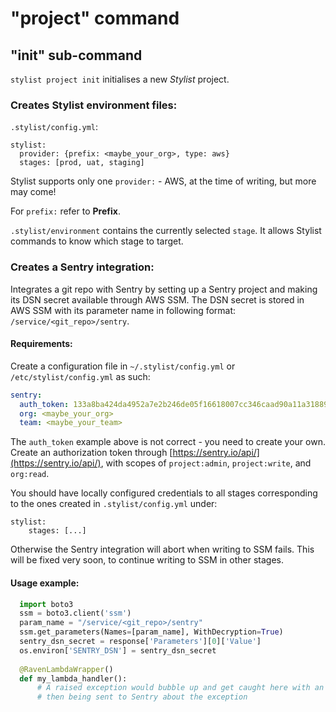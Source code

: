 # "project" command
## "init" sub-command
`stylist project init` initialises a new *Stylist* project.

### Creates Stylist environment files:
`.stylist/config.yml`:
```
stylist:
  provider: {prefix: <maybe_your_org>, type: aws}
  stages: [prod, uat, staging]
```
Stylist supports only one `provider:` - AWS, at the time of writing, but more
may come!

For `prefix:` refer to **Prefix**.  

`.stylist/environment` contains the currently selected `stage`. It allows
Stylist commands to know which stage to target.

### Creates a Sentry integration:
Integrates a git repo with Sentry by setting up a Sentry project and making its
DSN secret available through AWS SSM. The DSN secret is stored in AWS SSM with
its parameter name in following format: `/service/<git_repo>/sentry`.

#### Requirements:
Create a configuration file in `~/.stylist/config.yml` or
`/etc/stylist/config.yml` as such:
```yaml
sentry:
  auth_token: 133a8ba424da4952a7e2b246de05f16618007cc346caad90a11a31889ee14c1
  org: <maybe_your_org>
  team: <maybe_your_team>
```
The `auth_token` example above is not correct - you need to create your own.
Create an authorization token through
[https://sentry.io/api/](https://sentry.io/api/), with scopes of
`project:admin`, `project:write`, and `org:read`.

You should have locally configured credentials to all stages corresponding to
the ones created in `.stylist/config.yml` under:
```
stylist:
    stages: [...]
```
Otherwise the Sentry integration will abort when writing to SSM fails.
This will be fixed very soon, to continue writing to SSM in other stages.  

#### Usage example:
```python
  import boto3
  ssm = boto3.client('ssm')
  param_name = "/service/<git_repo>/sentry"
  ssm.get_parameters(Names=[param_name], WithDecryption=True)
  sentry_dsn_secret = response['Parameters'][0]['Value']
  os.environ['SENTRY_DSN'] = sentry_dsn_secret
  
  @RavenLambdaWrapper()
  def my_lambda_handler():
      # A raised exception would bubble up and get caught here with an event
      # then being sent to Sentry about the exception
```

